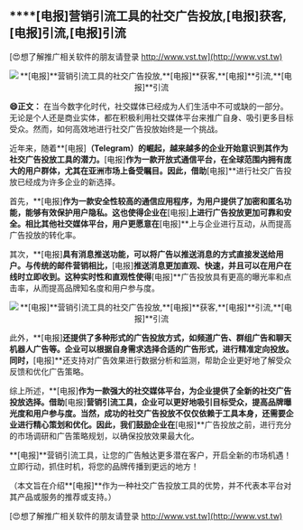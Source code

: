 ## ****[电报]**营销引流工具的社交广告投放,**[电报]**获客,**[电报]**引流,**[电报]**引流**

[😍想了解推广相关软件的朋友请登录 http://www.vst.tw](http://www.vst.tw)

 <center><img src="https://vst.tw/MP4/tuiguang/png/3.png" alt="**[电报]**营销引流工具的社交广告投放,**[电报]**获客,**[电报]**引流,**[电报]**引流"></center>

**😄正文：**
在当今数字化时代，社交媒体已经成为人们生活中不可或缺的一部分。无论是个人还是商业实体，都在积极利用社交媒体平台来推广自身、吸引更多目标受众。然而，如何高效地进行社交广告投放始终是一个挑战。

近年来，随着**[电报]**（Telegram）的崛起，越来越多的企业开始意识到其作为社交广告投放工具的潜力。**[电报]**作为一款开放式通信平台，在全球范围内拥有庞大的用户群体，尤其在亚洲市场上备受瞩目。因此，借助**[电报]**进行社交广告投放已经成为许多企业的新选择。

首先，**[电报]**作为一款安全性较高的通信应用程序，为用户提供了加密和匿名功能，能够有效保护用户隐私。这也使得企业在**[电报]**上进行广告投放更加可靠和安全。相比其他社交媒体平台，用户更愿意在**[电报]**上与企业进行互动，从而提高广告投放的转化率。

其次，**[电报]**具有消息推送功能，可以将广告以推送消息的方式直接发送给用户。与传统的邮件营销相比，**[电报]**推送消息更加直观、快速，并且可以在用户在线时立即收到。这种实时性和直观性使得**[电报]**广告投放具有更高的曝光率和点击率，从而提高品牌知名度和用户参与度。

 <center><img src="https://vst.tw/MP4/tuiguang/png/5.png" alt="**[电报]**营销引流工具的社交广告投放,**[电报]**获客,**[电报]**引流,**[电报]**引流"></center>

此外，**[电报]**还提供了多种形式的广告投放方式，如频道广告、群组广告和聊天机器人广告等。企业可以根据自身需求选择合适的广告形式，进行精准定向投放。同时，**[电报]**还支持对广告效果进行数据分析和监测，帮助企业更好地了解受众反馈和优化广告策略。

综上所述，**[电报]**作为一款强大的社交媒体平台，为企业提供了全新的社交广告投放选择。借助**[电报]**营销引流工具，企业可以更好地吸引目标受众，提高品牌曝光度和用户参与度。当然，成功的社交广告投放不仅仅依赖于工具本身，还需要企业进行精心策划和优化。因此，我们鼓励企业在**[电报]**广告投放之前，进行充分的市场调研和广告策略规划，以确保投放效果最大化。

**[电报]**营销引流工具，让您的广告触达更多潜在客户，开启全新的市场机遇！立即行动，抓住时机，将您的品牌传播到更远的地方！

（本文旨在介绍**[电报]**作为一种社交广告投放工具的优势，并不代表本平台对其产品或服务的推荐或支持。）

[😍想了解推广相关软件的朋友请登录 http://www.vst.tw](http://www.vst.tw)



